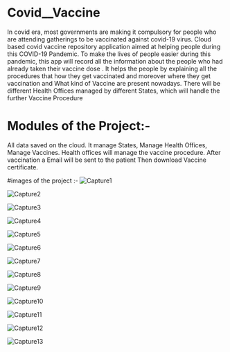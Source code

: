 # Covid__Vaccine

In covid era, most governments are making it compulsory for people who are attending
gatherings to be vaccinated against covid-19 virus. Cloud based covid vaccine repository
application aimed at helping people during this COVID-19 Pandemic. To make the lives of
people easier during this pandemic, this app will record all the information about the people who
had already taken their vaccine dose . It helps the people by explaining all the procedures that
how they get vaccinated and moreover where they get vaccination and What kind of Vaccine are
present nowadays. There will be different Health Offices managed by different States, which will
handle the further Vaccine Procedure

# Modules of the Project:- 
All data saved on the cloud. 
It manage States,
Manage Health Offices,
Manage Vaccines.
Health offices will manage the vaccine procedure. 
After vaccination a Email will be sent to the patient
Then download Vaccine certificate.

#images of the project :-
![Capture1](https://user-images.githubusercontent.com/72314868/190208033-8550cef7-af2a-440d-98aa-799b1dd6594b.PNG)

![Capture2](https://user-images.githubusercontent.com/72314868/190208268-fe67b3a6-3580-4618-b003-903865ca40ef.PNG)

![Capture3](https://user-images.githubusercontent.com/72314868/190208520-4cec7330-657a-4fab-bfff-7de762102163.PNG)

![Capture4](https://user-images.githubusercontent.com/72314868/190208555-557a67d6-ea11-4576-8e5e-49df0d6376d8.PNG)

![Capture5](https://user-images.githubusercontent.com/72314868/190208618-6831b162-77d4-4382-a7c7-69002eeecbbc.PNG)

![Capture6](https://user-images.githubusercontent.com/72314868/190209264-19467e88-9279-43aa-988a-a77862eb5ae3.PNG)

![Capture7](https://user-images.githubusercontent.com/72314868/190209317-cb8a8287-7692-43ec-a1b7-8578382790d0.PNG)

![Capture8](https://user-images.githubusercontent.com/72314868/190209345-fb6e1a3f-6de0-4e35-becf-ed7cede78a09.PNG)

![Capture9](https://user-images.githubusercontent.com/72314868/190209375-e55f55a1-220f-4ce2-bb62-02fb37306001.PNG)

![Capture10](https://user-images.githubusercontent.com/72314868/190209437-7afeba0f-44db-4fcb-bc1d-ffcb617eae06.PNG)

![Capture11](https://user-images.githubusercontent.com/72314868/190209464-546ee757-c7e8-43af-a6eb-cfe417e05a71.PNG)

![Capture12](https://user-images.githubusercontent.com/72314868/190209604-a1576266-0a5a-44fe-908d-f82a185db5d5.PNG)

![Capture13](https://user-images.githubusercontent.com/72314868/190209641-f1a2e56e-5f48-47ed-a1d1-06a04ba43415.PNG)


